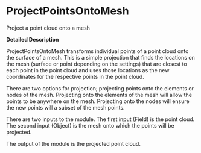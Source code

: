 # ProjectPointsOntoMesh

Project a point cloud onto a mesh

**Detailed Description**

ProjectPointsOntoMesh transforms individual points of a point cloud onto the surface of a mesh. This is a simple projection that finds the locations on the mesh (surface or point depending on the settings) that are closest to each point in the point cloud and uses those locations as the new coordinates for the respective points in the point cloud.

There are two options for projection; projecting points onto the elements or nodes of the mesh. Projecting onto the elements of the mesh will allow the points to be anywhere on the mesh. Projecting onto the nodes will ensure the new points will a subset of the mesh points.

There are two inputs to the module. The first input (Field) is the point cloud. The second input (Object) is the mesh onto which the points will be projected.

The output of the module is the projected point cloud.

